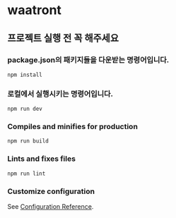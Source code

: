 # waatront

## 프로젝트 실행 전 꼭 해주세요

### package.json의 패키지들을 다운받는 명령어입니다.
```
npm install
```

### 로컬에서 실행시키는 명령어입니다.
```
npm run dev
```

### Compiles and minifies for production
```
npm run build
```

### Lints and fixes files
```
npm run lint
```

### Customize configuration
See [Configuration Reference](https://cli.vuejs.org/config/).
